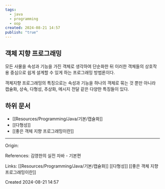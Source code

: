 ```yaml
---
tags:
  - java
  - programming
  - oop
created: 2024-08-21 14:57
publish: "true"
---
```

## 객체 지향 프로그래밍
모든 사물을 속성과 기능을 가진 객체로 생각하여 단순화한 뒤 이러한 객체들의 상호작용 중심으로 쉽게 설계할 수 있게 하는 프로그래밍 방법론이다.

객체지향 프로그래밍의 특징으로는 속성과 기능을 하나의 객체로 묶는 것 뿐만 아니라
캡슐화, 상속, 다형성, 추상화, 메시지 전달 같은 다양한 특징들이 있다.

## 하위 문서
- [[Resources/Programming/Java/기본/캡슐화]]
- [[다형성]]
- [[좋은 객체 지향 프로그래밍이란]]

---
Origin: 

References: 김영한의 실전 자바 - 기본편

Links: [[Resources/Programming/Java/기본/캡슐화]] [[다형성]] [[좋은 객체 지향 프로그래밍이란]]

Created 2024-08-21 14:57